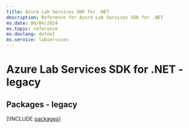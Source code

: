 ```yaml
---
title: Azure Lab Services SDK for .NET
description: Reference for Azure Lab Services SDK for .NET
ms.date: 06/04/2024
ms.topic: reference
ms.devlang: dotnet
ms.service: labservices
---
```

# Azure Lab Services SDK for .NET - legacy
## Packages - legacy
[!INCLUDE [packages](lab-services-index.md)]